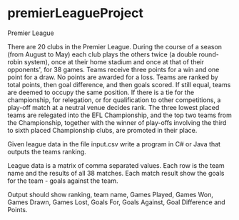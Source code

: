 # premierLeagueProject

Premier League

There are 20 clubs in the Premier League. During the course of a season (from August to May) each club plays the others twice (a double round-robin system),
 once at their home stadium and once at that of their opponents', for 38 games. Teams receive three points for a win and one point for a draw.
 No points are awarded for a loss. Teams are ranked by total points, then goal difference, and then goals scored. If still equal, teams are deemed to occupy the same position.
 If there is a tie for the championship, for relegation, or for qualification to other competitions, a play-off match at a neutral venue decides rank.
 The three lowest placed teams are relegated into the EFL Championship, and the top two teams from the Championship, together with the winner of play-offs involving the third to sixth placed Championship clubs,
 are promoted in their place.
 
 Given league data in the file input.csv write a program in C# or Java that outputs the teams ranking.
 
 League data is a matrix of comma separated values. Each row is the team name and the results of all 38 matches. Each match result show the goals  for the team - goals against the team.
 
 Output should show ranking, team name, Games Played, Games Won, Games Drawn, Games Lost, Goals For, Goals Against, Goal Difference and Points.
